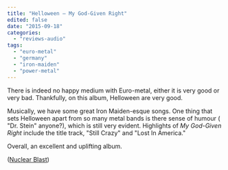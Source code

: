 ```yaml
---
title: "Helloween – My God-Given Right"
edited: false
date: "2015-09-18"
categories:
  - "reviews-audio"
tags:
  - "euro-metal"
  - "germany"
  - "iron-maiden"
  - "power-metal"
---
```


There is indeed no happy medium with Euro-metal, either it is very good or very bad. Thankfully, on this album, Helloween are very good.

Musically, we have some great Iron Maiden-esque songs. One thing that sets Helloween apart from so many metal bands is there sense of humour ( "Dr. Stein" anyone?), which is still very evident. Highlights of _My God-Given Right_ include the title track, "Still Crazy" and "Lost In America."

Overall, an excellent and uplifting album.

([Nuclear Blast](http://www.nuclearblast.com/en/label/))
